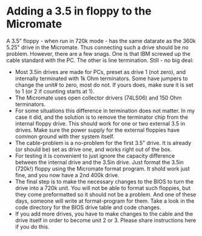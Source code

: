 # Adding a 3.5 in floppy to the Micromate

A 3.5" floppy - when run in 720k mode - has the same datarate as the 360k 5.25" drive in the Micromate. Thus connecting such a drive should be no problem. However, there are a few snags. One is that IBM screwed up the cable standard with the PC. The other is line termination. Still - no big deal:

- Most 3.5in drives are made for PCs, preset as drive 1 (not zero), and internally terminated with 1k Ohm terminators. Some have jumpers to change the unit# to zero, most do not. If yours does, make sure it is set to 1 (or 2 if counting starts at 1).
- The Micromate uses open collector drivers (74LS06) and 150 Ohm terminators.
- For some situations this difference in termination does not matter. In my case it did, and the solution is to remove the terminator chip from the internal floppy drive. This should work for one or two external 3.5 in drives. Make sure the power supply for the external floppies have common ground with ther system itself.
- The cable-problem is a no-problem for the first 3.5" drive. It is already (or should be) set as drive one, and works right out of the box.
- For testing it is convenient to just ignore the capacity difference between the internal drive and the 3.5in drive. Just format the 3.5in (720k!) floppy using the Micromate format program. It shold work just fine, and you now have a 2nd 400k drive.
- The final step is to make the necessary changes to the BIOS to turn the drive into a 720k unit. You will not be able to format such floppies, but they come preformatted so it should not be a problem. And one of these days, someone will write at format-program for them.  Take a look in the code directory for the BIOS drive table and code changes.
- If you add more drives, you have to make changes to the cable and the drive itself in order to become unit 2 or 3. Please share instructions here if you do this.
